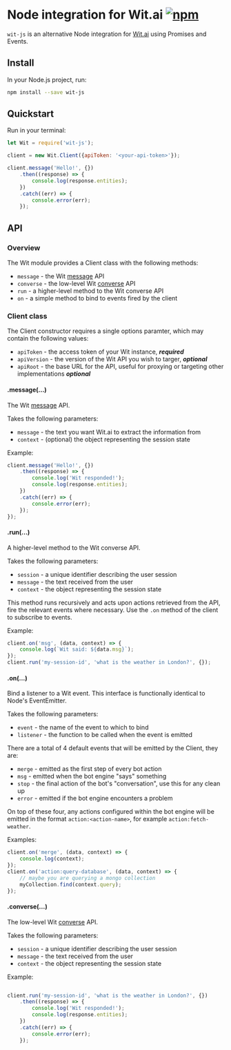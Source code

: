 # Node integration for Wit.ai [![npm](https://img.shields.io/npm/v/wit-js.svg)](https://www.npmjs.com/package/wit-js)

`wit-js` is an alternative Node integration for [Wit.ai](https://wit.ai) using
Promises and Events.

## Install

In your Node.js project, run:

```bash
npm install --save wit-js
```

## Quickstart

Run in your terminal:

```js
let Wit = require('wit-js');

client = new Wit.Client({apiToken: '<your-api-token>'});

client.message('Hello!', {})
    .then((response) => {
        console.log(response.entities);
    })
    .catch((err) => {
        console.error(err);
    });
```

## API


### Overview

The Wit module provides a Client class with the following methods:
* `message` - the Wit 
[message](https://wit.ai/docs/http/20160330#get-intent-via-text-link) API
* `converse` - the low-level Wit 
[converse](https://wit.ai/docs/http/20160330#converse-link) API
* `run` - a higher-level method to the Wit converse API
* `on` - a simple method to bind to events fired by the client

### Client class

The Client constructor requires a single options paramter, which may contain 
the following values:

* `apiToken` - the access token of your Wit instance, _**required**_
* `apiVersion` - the version of the Wit API you wish to targer, _**optional**_
* `apiRoot` - the base URL for the API, useful for proxying or targeting other 
implementations _**optional**_


#### .message(...)

The Wit [message](https://wit.ai/docs/http/20160330#get-intent-via-text-link) 
API.

Takes the following parameters:
* `message` - the text you want Wit.ai to extract the information from
* `context` - (optional) the object representing the session state

Example:
```js
client.message('Hello!', {})
    .then((response) => {
        console.log('Wit responded!');
        console.log(response.entities);
    })
    .catch((err) => {
        console.error(err);
    });
});
```

#### .run(...)

A higher-level method to the Wit converse API.

Takes the following parameters:
* `session` - a unique identifier describing the user session
* `message` - the text received from the user
* `context` - the object representing the session state

This method runs recursively and acts upon actions retrieved from the API, 
fire the relevant events where necessary. Use the `.on` method of the client to subscribe to events.

Example:
```js
client.on('msg', (data, context) => {
    console.log(`Wit said: ${data.msg}`);
});
client.run('my-session-id', 'what is the weather in London?', {});
```

#### .on(...)

Bind a listener to a Wit event. This interface is functionally identical to 
Node's EventEmitter.

Takes the following parameters:
* `event` - the name of the event to which to bind
* `listener` - the function to be called when the event is emitted

There are a total of 4 default events that will be emitted by the Client, they
are:
* `merge` - emitted as the first step of every bot action
* `msg` - emitted when the bot engine "says" something
* `stop` - the final action of the bot's "conversation", use this for any clean up
* `error` - emitted if the bot engine encounters a problem

On top of these four, any actions configured within the bot engine will be 
emitted in the format `action:<action-name>`, for example 
`action:fetch-weather`.

Examples:
```js
client.on('merge', (data, context) => {
    console.log(context);
});
client.on('action:query-database', (data, context) => {
    // maybe you are querying a mongo collection
    myCollection.find(context.query);
});
```

#### .converse(...)

The low-level Wit [converse](https://wit.ai/docs/http/20160330#converse-link) 
API.

Takes the following parameters:
* `session` - a unique identifier describing the user session
* `message` - the text received from the user
* `context` - the object representing the session state

Example:
```js

client.run('my-session-id', 'what is the weather in London?', {})
    .then((response) => {
        console.log('Wit responded!');
        console.log(response.entities);
    })
    .catch((err) => {
        console.error(err);
    });
```